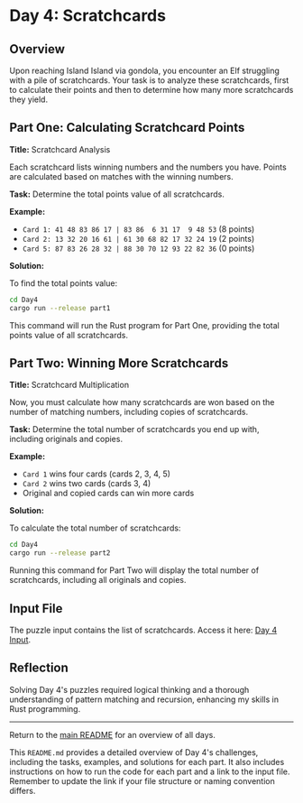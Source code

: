 # Day 4: Scratchcards

## Overview

Upon reaching Island Island via gondola, you encounter an Elf struggling with a pile of scratchcards. Your task is to analyze these scratchcards, first to calculate their points and then to determine how many more scratchcards they yield.

## Part One: Calculating Scratchcard Points

**Title:** Scratchcard Analysis

Each scratchcard lists winning numbers and the numbers you have. Points are calculated based on matches with the winning numbers.

**Task:** Determine the total points value of all scratchcards.

**Example:**

- `Card 1: 41 48 83 86 17 | 83 86  6 31 17  9 48 53` (8 points)
- `Card 2: 13 32 20 16 61 | 61 30 68 82 17 32 24 19` (2 points)
- `Card 5: 87 83 26 28 32 | 88 30 70 12 93 22 82 36` (0 points)

**Solution:**

To find the total points value:

```bash
cd Day4
cargo run --release part1
```

This command will run the Rust program for Part One, providing the total points value of all scratchcards.

## Part Two: Winning More Scratchcards

**Title:** Scratchcard Multiplication

Now, you must calculate how many scratchcards are won based on the number of matching numbers, including copies of scratchcards.

**Task:** Determine the total number of scratchcards you end up with, including originals and copies.

**Example:**

- `Card 1` wins four cards (cards 2, 3, 4, 5)
- `Card 2` wins two cards (cards 3, 4)
- Original and copied cards can win more cards

**Solution:**

To calculate the total number of scratchcards:

```bash
cd Day4
cargo run --release part2
```

Running this command for Part Two will display the total number of scratchcards, including all originals and copies.

## Input File

The puzzle input contains the list of scratchcards. Access it here: [Day 4 Input](input).

## Reflection

Solving Day 4's puzzles required logical thinking and a thorough understanding of pattern matching and recursion, enhancing my skills in Rust programming.

---

Return to the [main README](../README.md) for an overview of all days.

This `README.md` provides a detailed overview of Day 4's challenges, including the tasks, examples, and solutions for each part. It also includes instructions on how to run the code for each part and a link to the input file. Remember to update the link if your file structure or naming convention differs.

```

```
